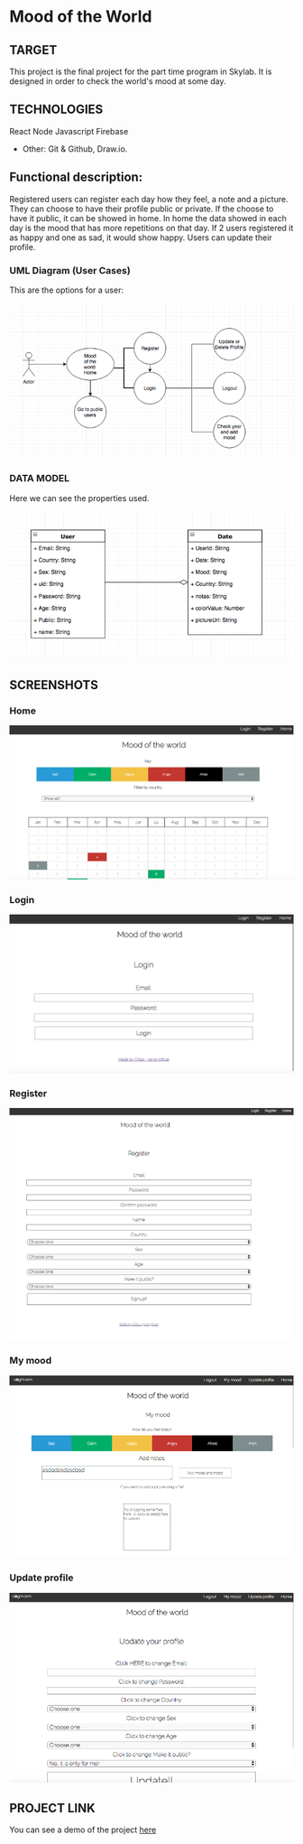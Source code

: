 
# Mood of the World


## TARGET

This project is the final project for the part time program in Skylab. It is designed in order to check the world's mood at some day.

## TECHNOLOGIES

React
Node
Javascript
Firebase

- Other:  Git & Github, Draw.io. 

## Functional description:

Registered users can register each day how they feel, a note and a picture. They can choose to have their profile public or private. If the choose to have it public, it can be showed in home.
In home the data showed in each day is the mood that has more repetitions on that day. If 2 users registered it as happy and one as sad, it would show happy.
Users can update their profile.

### UML Diagram (User Cases)


This are the options for a user:

![](./public/UML-diagram.png)



### DATA MODEL

Here we can see the properties used.

![](./public/modelo.png)



## SCREENSHOTS

### Home 


![](./public/images/home.png)

### Login

![](./public/images/login.png)

### Register
![](./public/images/register.png)


### My mood
![](./public/images/myMood-add.png)


### Update profile
![](./public/images/updateProfile.png)





## PROJECT LINK


You can see a demo of the project [here](https://moodproyecto.firebaseapp.com/)


